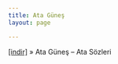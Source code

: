 ```yaml
---
title: Ata Güneş
layout: page

---
```

<a href="https://cloud.mail.ru/public/6cacdbeb4f3b/Ata%20Gunes%20-%20Ata%20Sozleri" target="_blank">[indir]</a>  »  Ata Güneş &#8211; Ata Sözleri